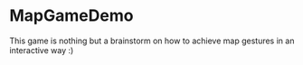 # MapGameDemo
This game is nothing but a brainstorm on how to achieve map gestures in an interactive way :)
